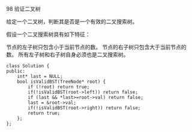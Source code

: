 98 验证二叉树

给定一个二叉树，判断其是否是一个有效的二叉搜索树。

假设一个二叉搜索树具有如下特征：

节点的左子树只包含小于当前节点的数。
节点的右子树只包含大于当前节点的数。
所有左子树和右子树自身必须也是二叉搜索树。

```
class Solution {
public:
    int* last = NULL;
    bool isValidBST(TreeNode* root) {
        if (!root) return true;
        if(!isValidBST(root->left)) return false;
        if (last && *last>=root->val) return false;
        last = &root->val;
        if(!isValidBST(root->right)) return false;
        return true;
    };
};
```